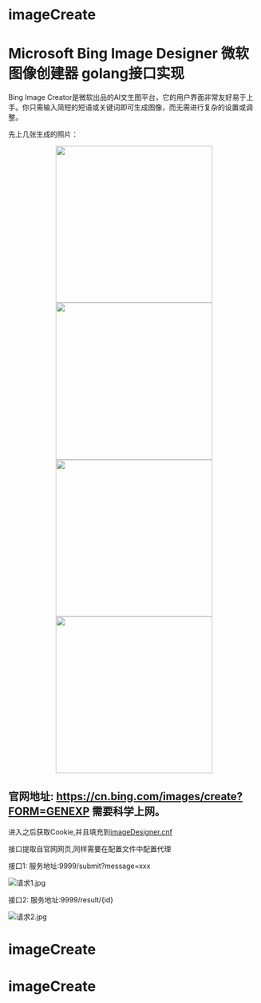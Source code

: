 # imageCreate
# Microsoft Bing Image Designer  微软图像创建器 golang接口实现

Bing Image Creator是微软出品的AI文生图平台，它的用户界面非常友好易于上手。你只需输入简短的短语或关键词即可生成图像，而无需进行复杂的设置或调整。


先上几张生成的照片：
<div></div>


<div align="center">
   <img src="/image/图1.jpg" width = 314.3 height = 314.3>
<img src="/image/图2.jpg" width = 314.3 height = 314.3>

</div>


<div align="center">
   <img src="/image/图3.jpg" width = 314.3 height = 314.3>
<img src="/image/图4.jpg" width = 314.3 height = 314.3>

</div>







## 官网地址: https://cn.bing.com/images/create?FORM=GENEXP 需要科学上网。

进入之后获取Cookie,并且填充到[imageDesigner.cnf](imageDesigner.cnf)

接口提取自官网网页,同样需要在配置文件中配置代理

接口1: 服务地址:9999/submit?message=xxx

![请求1.jpg](/image/请求1.jpg)

接口2: 服务地址:9999/result/{id}

![请求2.jpg](/image/请求2.jpg)



# imageCreate
# imageCreate
